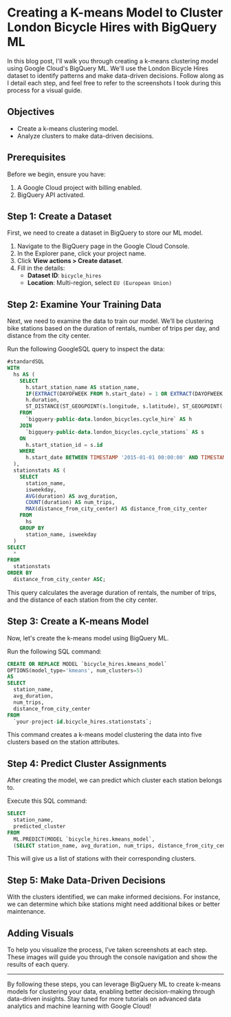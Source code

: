 # Creating a K-means Model to Cluster London Bicycle Hires with BigQuery ML

In this blog post, I'll walk you through creating a k-means clustering model using Google Cloud's BigQuery ML. We'll use the London Bicycle Hires dataset to identify patterns and make data-driven decisions. Follow along as I detail each step, and feel free to refer to the screenshots I took during this process for a visual guide.

## Objectives
- Create a k-means clustering model.
- Analyze clusters to make data-driven decisions.

## Prerequisites
Before we begin, ensure you have:
1. A Google Cloud project with billing enabled.
2. BigQuery API activated.

## Step 1: Create a Dataset
First, we need to create a dataset in BigQuery to store our ML model.

1. Navigate to the BigQuery page in the Google Cloud Console.
2. In the Explorer pane, click your project name.
3. Click **View actions > Create dataset**.
4. Fill in the details:
   - **Dataset ID**: `bicycle_hires`
   - **Location**: Multi-region, select `EU (European Union)`

## Step 2: Examine Your Training Data
Next, we need to examine the data to train our model. We’ll be clustering bike stations based on the duration of rentals, number of trips per day, and distance from the city center.

Run the following GoogleSQL query to inspect the data:

```sql
#standardSQL
WITH
  hs AS (
    SELECT
      h.start_station_name AS station_name,
      IF(EXTRACT(DAYOFWEEK FROM h.start_date) = 1 OR EXTRACT(DAYOFWEEK FROM h.start_date) = 7, "weekend", "weekday") AS isweekday,
      h.duration,
      ST_DISTANCE(ST_GEOGPOINT(s.longitude, s.latitude), ST_GEOGPOINT(-0.1, 51.5))/1000 AS distance_from_city_center
    FROM
      `bigquery-public-data.london_bicycles.cycle_hire` AS h
    JOIN
      `bigquery-public-data.london_bicycles.cycle_stations` AS s
    ON
      h.start_station_id = s.id
    WHERE
      h.start_date BETWEEN TIMESTAMP '2015-01-01 00:00:00' AND TIMESTAMP '2016-01-01 00:00:00'
  ),
  stationstats AS (
    SELECT
      station_name,
      isweekday,
      AVG(duration) AS avg_duration,
      COUNT(duration) AS num_trips,
      MAX(distance_from_city_center) AS distance_from_city_center
    FROM
      hs
    GROUP BY
      station_name, isweekday
  )
SELECT
  *
FROM
  stationstats
ORDER BY
  distance_from_city_center ASC;
```

This query calculates the average duration of rentals, the number of trips, and the distance of each station from the city center.

## Step 3: Create a K-means Model
Now, let's create the k-means model using BigQuery ML.

Run the following SQL command:

```sql
CREATE OR REPLACE MODEL `bicycle_hires.kmeans_model`
OPTIONS(model_type='kmeans', num_clusters=5)
AS
SELECT
  station_name,
  avg_duration,
  num_trips,
  distance_from_city_center
FROM
  `your-project-id.bicycle_hires.stationstats`;
```

This command creates a k-means model clustering the data into five clusters based on the station attributes.

## Step 4: Predict Cluster Assignments
After creating the model, we can predict which cluster each station belongs to.

Execute this SQL command:

```sql
SELECT
  station_name,
  predicted_cluster
FROM
  ML.PREDICT(MODEL `bicycle_hires.kmeans_model`,
  (SELECT station_name, avg_duration, num_trips, distance_from_city_center FROM `your-project-id.bicycle_hires.stationstats`));
```

This will give us a list of stations with their corresponding clusters.

## Step 5: Make Data-Driven Decisions
With the clusters identified, we can make informed decisions. For instance, we can determine which bike stations might need additional bikes or better maintenance.

## Adding Visuals
To help you visualize the process, I’ve taken screenshots at each step. These images will guide you through the console navigation and show the results of each query.

---

By following these steps, you can leverage BigQuery ML to create k-means models for clustering your data, enabling better decision-making through data-driven insights. Stay tuned for more tutorials on advanced data analytics and machine learning with Google Cloud!

